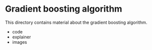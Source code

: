 <!--
SPDX-FileCopyrightText: 2023 Machine-Learning-OER-Collection
SPDX-License-Identifier: CC-BY-4.0
-->
# Gradient boosting algorithm

This directory contains material about the gradient boosting algorithm.

* code
* explainer
* images
